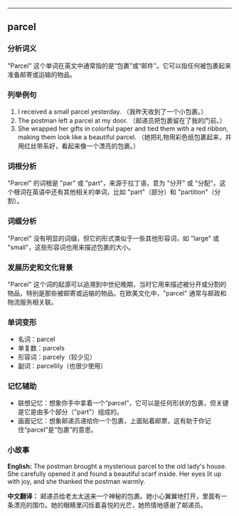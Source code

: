 
---------------
## parcel
### 分析词义
"Parcel" 这个单词在英文中通常指的是“包裹”或“邮件”。它可以指任何被包裹起来准备邮寄或运输的物品。

### 列举例句
1. I received a small parcel yesterday. （我昨天收到了一个小包裹。）
2. The postman left a parcel at my door. （邮递员把包裹留在了我的门前。）
3. She wrapped her gifts in colorful paper and tied them with a red ribbon, making them look like a beautiful parcel. （她把礼物用彩色纸包裹起来，并用红丝带系好，看起来像一个漂亮的包裹。）

### 词根分析
"Parcel" 的词根是 "par" 或 "part"，来源于拉丁语，意为 "分开" 或 "分配"。这个根词在英语中还有其他相关的单词，比如 "part"（部分）和 "partition"（分割）。

### 词缀分析
"Parcel" 没有明显的词缀，但它的形式类似于一些其他形容词，如 "large" 或 "small"，这些形容词也用来描述包裹的大小。

### 发展历史和文化背景
"Parcel" 这个词的起源可以追溯到中世纪晚期，当时它用来描述被分开或分割的物品，特别是那些被邮寄或运输的物品。在欧美文化中，"parcel" 通常与邮政和物流服务相关联。

### 单词变形
- 名词：parcel
- 单复数：parcels
- 形容词：parcely（较少见）
- 副词：parcellily（也很少使用）

### 记忆辅助
- 联想记忆：想象你手中拿着一个“parcel”，它可以是任何形状的包裹，但关键是它是由多个部分（"part"）组成的。
- 画面记忆：想象邮递员递给你一个包裹，上面贴着邮票，这有助于你记住“parcel”是“包裹”的意思。

### 小故事
**English:**
The postman brought a mysterious parcel to the old lady's house. She carefully opened it and found a beautiful scarf inside. Her eyes lit up with joy, and she thanked the postman warmly.

**中文翻译：**
邮递员给老太太送来一个神秘的包裹。她小心翼翼地打开，里面有一条漂亮的围巾。她的眼睛里闪烁着喜悦的光芒，她热情地感谢了邮递员。

